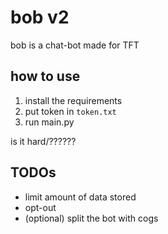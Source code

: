 # bob v2
bob is a chat-bot made for TFT

## how to use
1. install the requirements
2. put token in `token.txt`
3. run main.py

is it hard/??????

## TODOs
- limit amount of data stored
- opt-out
- (optional) split the bot with cogs
